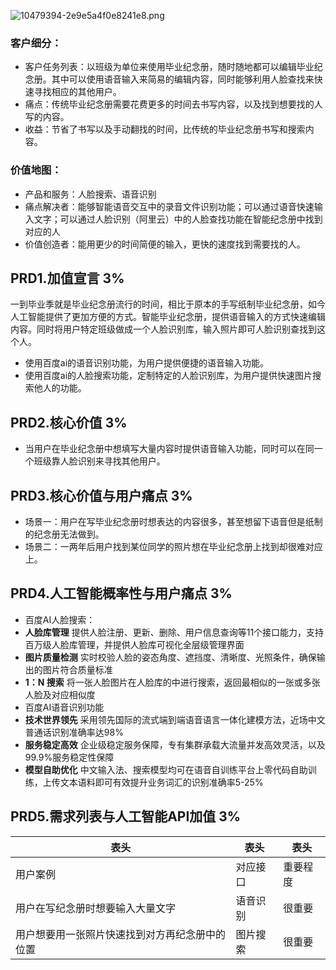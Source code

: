 ![10479394-2e9e5a4f0e8241e8.png](https://upload-images.jianshu.io/upload_images/9457665-bf8d87a49b998163.png?imageMogr2/auto-orient/strip%7CimageView2/2/w/1240)
### 客户细分：
- 客户任务列表：以班级为单位来使用毕业纪念册，随时随地都可以编辑毕业纪念册。其中可以使用语音输入来简易的编辑内容，同时能够利用人脸查找来快速寻找相应的其他用户。
- 痛点：传统毕业纪念册需要花费更多的时间去书写内容，以及找到想要找的人写的内容。
- 收益：节省了书写以及手动翻找的时间，比传统的毕业纪念册书写和搜索内容。
### 价值地图：
- 产品和服务：人脸搜索、语音识别
- 痛点解决者：能够智能语音交互中的录音文件识别功能；可以通过语音快速输入文字；可以通过人脸识别（阿里云）中的人脸查找功能在智能纪念册中找到对应的人
- 价值创造者：能用更少的时间简便的输入，更快的速度找到需要找的人。
## PRD1.加值宣言 3%
一到毕业季就是毕业纪念册流行的时间，相比于原本的手写纸制毕业纪念册，如今人工智能提供了更加方便的方式。智能毕业纪念册，提供语音输入的方式快速编辑内容。同时将用户特定班级做成一个人脸识别库，输入照片即可人脸识别查找到这个人。
- 使用百度ai的语音识别功能，为用户提供便捷的语音输入功能。
- 使用百度ai的人脸搜索功能，定制特定的人脸识别库，为用户提供快速图片搜索他人的功能。
## PRD2.核心价值 3%
- 当用户在毕业纪念册中想填写大量内容时提供语音输入功能，同时可以在同一个班级靠人脸识别来寻找其他用户。
## PRD3.核心价值与用户痛点 3%
- 场景一：用户在写毕业纪念册时想表达的内容很多，甚至想留下语音但是纸制的纪念册无法做到。
- 场景二：一两年后用户找到某位同学的照片想在毕业纪念册上找到却很难对应上。
## PRD4.人工智能概率性与用户痛点 3%
- 百度AI人脸搜索：
- **人脸库管理**
提供人脸注册、更新、删除、用户信息查询等11个接口能力，支持百万级人脸库管理，并提供人脸库可视化全层级管理界面
- **图片质量检测**
实时校验人脸的姿态角度、遮挡度、清晰度、光照条件，确保输出的图片符合质量标准
- **1：N 搜索**
将一张人脸图片在人脸库的中进行搜索，返回最相似的一张或多张人脸及对应相似度
- 百度AI语音识别功能
- **技术世界领先**
采用领先国际的流式端到端语音语言一体化建模方法，近场中文普通话识别准确率达98%
- **服务稳定高效**
企业级稳定服务保障，专有集群承载大流量并发高效灵活，以及99.9%服务稳定性保障
- **模型自助优化**
中文输入法、搜索模型均可在语音自训练平台上零代码自助训练，上传文本语料即可有效提升业务词汇的识别准确率5-25%
## PRD5.需求列表与人工智能API加值 3%
|  表头   | 表头  |表头|
 | -- | -- |--|
 |  用户案例 | 对应接口 |重要程度|
 | 用户在写纪念册时想要输入大量文字 | 语音识别 |很重要|
 | 用户想要用一张照片快速找到对方再纪念册中的位置 | 图片搜索 |很重要|
